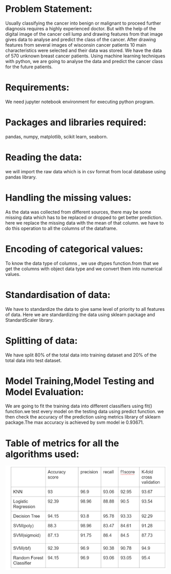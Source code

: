 # Problem Statement:
Usually classifying the cancer into benign or malignant to proceed further diagnosis  requires a highly experienced doctor. But with the help of the digital image of the cancer cell lump and drawing features from that image gives data to analyse and predict the class of the cancer. After drawing features from several images of wisconsin cancer patients 10 main characteristics were selected and their data was stored. We have the data of 570 unknown breast cancer patients. Using machine learning techniques with python, we are going  to analyse the data and predict the cancer class for the future patients.

# Requirements:
We need jupyter notebook environment for executing python program.

# Packages and libraries required:
pandas,
numpy,
matplotlib,
scikit learn,
seaborn.

# Reading the data:
we will import the raw data which is in csv format from local database using pandas library.

# Handling the missing values: 
As the data was collected from different sources, there may be some missing data which has to be replaced or dropped to get better prediction. here we replace the missing data with the mean of that column. we have to do this operation to all the columns of the dataframe.

# Encoding of categorical values: 
To know the data type of columns , we use dtypes function.from that we get the columns with object data type and we convert them into numerical values.

# Standardisation of data: 
We have to standardize the data to give same level of priority to all features of data. Here we are standardizing the data using sklearn package and StandardScaler library.

# Splitting of data:
We have split  80% of the total data into training dataset and 20% of the total data into test dataset.

# Model Training,Model Testing and Model Evaluation: 
We are going to fit the training data into different classifiers using fit() function.we test every model on the testing data using predict function. we then check the accuracy of the prediction using metrics library of sklearn package.The max accuracy is achieved by svm model ie 0.93671.

# Table of metrics for all the algorithms used:


 ![](https://github.com/Dany511/Dany5_portfolio/blob/main/images/Capture.PNG)
